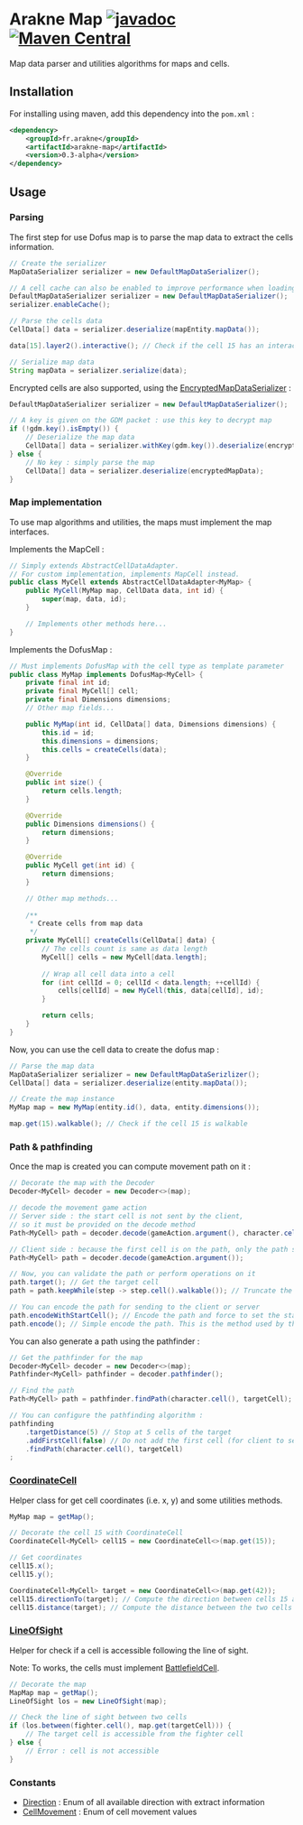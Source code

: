 # Arakne Map [![javadoc](https://javadoc.io/badge2/fr.arakne/arakne-map/javadoc.svg)](https://javadoc.io/doc/fr.arakne/arakne-map) [![Maven Central](https://img.shields.io/maven-central/v/fr.arakne/arakne-map)](https://search.maven.org/artifact/fr.arakne/arakne-map)

Map data parser and utilities algorithms for maps and cells.

## Installation

For installing using maven, add this dependency into the `pom.xml` :

```xml
<dependency>
    <groupId>fr.arakne</groupId>
    <artifactId>arakne-map</artifactId>
    <version>0.3-alpha</version>
</dependency>
```

## Usage

### Parsing

The first step for use Dofus map is to parse the map data to extract the cells information.

```java
// Create the serializer
MapDataSerializer serializer = new DefaultMapDataSerializer();

// A cell cache can also be enabled to improve performance when loading multiple maps (like on a server)
DefaultMapDataSerializer serializer = new DefaultMapDataSerializer();
serializer.enableCache();

// Parse the cells data
CellData[] data = serializer.deserialize(mapEntity.mapData());

data[15].layer2().interactive(); // Check if the cell 15 has an interactive object

// Serialize map data
String mapData = serializer.serialize(data);
```

Encrypted cells are also supported, using the [EncryptedMapDataSerializer](src/main/java/fr/arakne/utils/maps/serializer/EncryptedMapDataSerializer.java) :

```java
DefaultMapDataSerializer serializer = new DefaultMapDataSerializer();

// A key is given on the GDM packet : use this key to decrypt map
if (!gdm.key().isEmpty()) {
    // Deserialize the map data
    CellData[] data = serializer.withKey(gdm.key()).deserialize(encryptedMapData);
} else {
    // No key : simply parse the map
    CellData[] data = serializer.deserialize(encryptedMapData);
}
```

### Map implementation

To use map algorithms and utilities, the maps must implement the map interfaces.

Implements the MapCell :

```java
// Simply extends AbstractCellDataAdapter. 
// For custom implementation, implements MapCell instead.
public class MyCell extends AbstractCellDataAdapter<MyMap> {
    public MyCell(MyMap map, CellData data, int id) {
        super(map, data, id);
    }

    // Implements other methods here...
}
```

Implements the DofusMap :

```java
// Must implements DofusMap with the cell type as template parameter
public class MyMap implements DofusMap<MyCell> {
    private final int id;
    private final MyCell[] cell;
    private final Dimensions dimensions;
    // Other map fields...

    public MyMap(int id, CellData[] data, Dimensions dimensions) {
        this.id = id;
        this.dimensions = dimensions;
        this.cells = createCells(data);
    }

    @Override
    public int size() {
        return cells.length;
    }

    @Override
    public Dimensions dimensions() {
        return dimensions;
    }

    @Override
    public MyCell get(int id) {
        return dimensions;
    }

    // Other map methods...
    
    /**
     * Create cells from map data
     */
    private MyCell[] createCells(CellData[] data) {
        // The cells count is same as data length
        MyCell[] cells = new MyCell[data.length];
    
        // Wrap all cell data into a cell
        for (int cellId = 0; cellId < data.length; ++cellId) {
            cells[cellId] = new MyCell(this, data[cellId], id);
        }

        return cells;
    }
}
```

Now, you can use the cell data to create the dofus map :

```java
// Parse the map data
MapDataSerializer serializer = new DefaultMapDataSerizlizer();
CellData[] data = serializer.deserialize(entity.mapData());

// Create the map instance
MyMap map = new MyMap(entity.id(), data, entity.dimensions());

map.get(15).walkable(); // Check if the cell 15 is walkable
```

### Path & pathfinding

Once the map is created you can compute movement path on it :

```java
// Decorate the map with the Decoder
Decoder<MyCell> decoder = new Decoder<>(map);

// decode the movement game action
// Server side : the start cell is not sent by the client, 
// so it must be provided on the decode method 
Path<MyCell> path = decoder.decode(gameAction.argument(), character.cell());

// Client side : because the first cell is on the path, only the path should be provider
Path<MyCell> path = decoder.decode(gameAction.argument());

// Now, you can validate the path or perform operations on it
path.target(); // Get the target cell
path = path.keepWhile(step -> step.cell().walkable()); // Truncate the path at the first unwalkable cell

// You can encode the path for sending to the client or server
path.encodeWithStartCell(); // Encode the path and force to set the start cell. This is required by the client.
path.encode(); // Simple encode the path. This is the method used by the client to send to the server.
```

You can also generate a path using the pathfinder :

```java
// Get the pathfinder for the map
Decoder<MyCell> decoder = new Decoder<>(map);
Pathfinder<MyCell> pathfinder = decoder.pathfinder();

// Find the path
Path<MyCell> path = pathfinder.findPath(character.cell(), targetCell);

// You can configure the pathfinding algorithm :
pathfinding
    .targetDistance(5) // Stop at 5 cells of the target
    .addFirstCell(false) // Do not add the first cell (for client to server)
    .findPath(character.cell(), targetCell)
;
```

### [CoordinateCell](src/main/java/fr/arakne/utils/maps/CoordinateCell.java)

Helper class for get cell coordinates (i.e. x, y) and some utilities methods.

```java
MyMap map = getMap();

// Decorate the cell 15 with CoordinateCell
CoordinateCell<MyCell> cell15 = new CoordinateCell<>(map.get(15));

// Get coordinates
cell15.x();
cell15.y();

CoordinateCell<MyCell> target = new CoordinateCell<>(map.get(42));
cell15.directionTo(target); // Compute the direction between cells 15 and 42
cell15.distance(target); // Compute the distance between the two cells
```

### [LineOfSight](src/main/java/fr/arakne/utils/maps/LineOfSight.java)

Helper for check if a cell is accessible following the line of sight.

Note: To works, the cells must implement [BattlefieldCell](src/main/java/fr/arakne/utils/maps/BattlefieldCell.java).

```java
// Decorate the map
MapMap map = getMap();
LineOfSight los = new LineOfSight(map);

// Check the line of sight between two cells
if (los.between(fighter.cell(), map.get(targetCell))) {
    // The target cell is accessible from the fighter cell
} else {
    // Error : cell is not accessible
}
```

### Constants

- [Direction](src/main/java/fr/arakne/utils/maps/constant/Direction.java) : Enum of all available direction with extract information
- [CellMovement](src/main/java/fr/arakne/utils/maps/constant/CellMovement.java) : Enum of cell movement values
